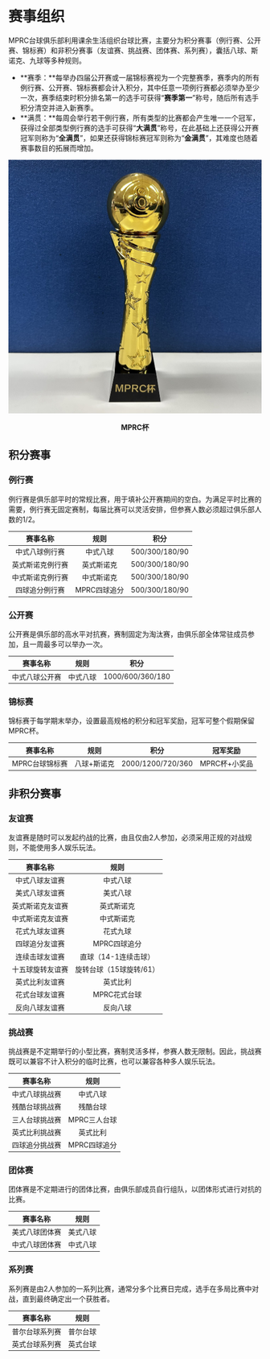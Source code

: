 # 赛事组织

MPRC台球俱乐部利用课余生活组织台球比赛，主要分为积分赛事（例行赛、公开赛、锦标赛）和非积分赛事（友谊赛、挑战赛、团体赛、系列赛），囊括八球、斯诺克、九球等多种规则。

- **赛季：**每举办四届公开赛或一届锦标赛视为一个完整赛季，赛季内的所有例行赛、公开赛、锦标赛都会计入积分，其中任意一项例行赛都必须举办至少一次，赛季结束时积分排名第一的选手可获得“**赛季第一**”称号，随后所有选手积分清空并进入新赛季。
- **满贯：**每周会举行若干例行赛，所有类型的比赛都会产生唯一一个冠军，获得过全部类型例行赛的选手可获得“**大满贯**”称号，在此基础上还获得公开赛冠军则称为“**全满贯**”，如果还获得锦标赛冠军则称为“**金满贯**”，其难度也随着赛事数目的拓展而增加。

![](./img/mprc_cup.jpg)

<center><b>MPRC杯</b></center>

## 积分赛事

### 例行赛

例行赛是俱乐部平时的常规比赛，用于填补公开赛期间的空白。为满足平时比赛的需要，例行赛无固定赛制，每届比赛可以灵活安排，但参赛人数必须超过俱乐部人数的1/2。

| 赛事名称                | 规则        | 积分           |
| :--------------------: | :---------: | :------------: |
| 中式八球例行赛          | 中式八球     | 500/300/180/90 |
| 英式斯诺克例行赛        | 英式斯诺克   | 500/300/180/90 |
| 中式斯诺克例行赛        | 中式斯诺克   | 500/300/180/90 |
| 四球追分例行赛          | MPRC四球追分 | 500/300/180/90 |

### 公开赛

公开赛是俱乐部的高水平对抗赛，赛制固定为淘汰赛，由俱乐部全体常驻成员参加，且一周最多可以举办一次。

| 赛事名称                 | 规则       | 积分            |
| :---------------------: | :--------: | :-------------: |
| 中式八球公开赛            | 中式八球   | 1000/600/360/180 |

### 锦标赛

锦标赛于每学期末举办，设置最高规格的积分和冠军奖励，冠军可整个假期保留MPRC杯。

|       赛事名称       |    规则      |        积分         |      冠军奖励     |
| :-----------------: | :----------: | :-----------------: | :--------------: |
|  MPRC台球锦标赛      |  八球+斯诺克  |  2000/1200/720/360  |  MPRC杯+小奖品   |

## 非积分赛事

### 友谊赛

友谊赛是随时可以发起约战的比赛，由且仅由2人参加，必须采用正规的对战规则，不能使用多人娱乐玩法。

|     赛事名称     |    规则               |
| :-------------: | :-------------------: |
| 中式八球友谊赛   | 中式八球               |
| 美式八球友谊赛   | 美式八球               |
| 英式斯诺克友谊赛 | 英式斯诺克             |
| 中式斯诺克友谊赛 | 中式斯诺克             |
| 花式九球友谊赛   | 花式九球               |
| 四球追分友谊赛   | MPRC四球追分           |
| 连续击球友谊赛   | 直球（14-1连续击球）    |
| 十五球旋转友谊赛 | 旋转台球（15球旋转/61） |
| 英式比利友谊赛   | 英式比利               |
| 花式台球友谊赛   | MPRC花式台球           |
| 反向八球友谊赛   | 反向八球               |

### 挑战赛

挑战赛是不定期举行的小型比赛，赛制灵活多样，参赛人数无限制。因此，挑战赛既可以兼容不计入积分的临时比赛，也可以兼容各种多人娱乐玩法。

|     赛事名称     |    规则             |
| :-------------: | :-----------------: |
|  中式八球挑战赛  |  中式八球            |
|  残酷台球挑战赛  |  残酷台球            |
|  三人台球挑战赛  |  MPRC三人台球        |
|  英式比利挑战赛  |  英式比利            |
|  四球追分挑战赛  |  MPRC四球追分        |

### 团体赛

团体赛是不定期进行的团体比赛，由俱乐部成员自行组队，以团体形式进行对抗的比赛。

|     赛事名称     |    规则             |
| :-------------: | :-----------------: |
|  美式八球团体赛  |  美式八球            |
|  中式八球团体赛  |  中式八球            |

### 系列赛

系列赛是由2人参加的一系列比赛，通常分多个比赛日完成，选手在多局比赛中对战，直到最终确定出一个获胜者。

|     赛事名称     |    规则             |
| :-------------: | :-----------------: |
|  普尔台球系列赛  |  普尔台球            |
|  英式台球系列赛  |  英式台球            |